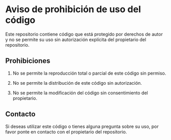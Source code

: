 # Aviso de prohibición de uso del código

Este repositorio contiene código que está protegido por derechos de autor y no se permite su uso sin autorización explícita del propietario del repositorio.

## Prohibiciones

1. No se permite la reproducción total o parcial de este código sin permiso.

2. No se permite la distribución de este código sin autorización.

3. No se permite la modificación del código sin consentimiento del propietario.

## Contacto

Si deseas utilizar este código o tienes alguna pregunta sobre su uso, por favor ponte en contacto con el propietario del repositorio.
